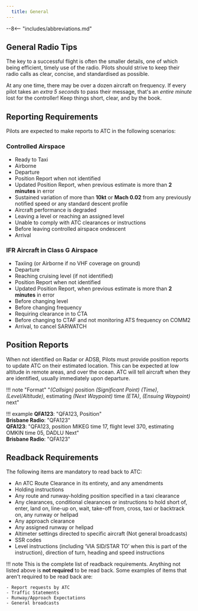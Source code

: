 ```yaml
---
  title: General
---
```


--8<-- "includes/abbreviations.md"

## General Radio Tips
The key to a successful flight is often the smaller details, one of which being efficient, timely use of the radio. Pilots should strive to keep their radio calls as clear, concise, and standardised as possible.

At any one time, there may be over a dozen aircraft on frequency. If every pilot takes an *extra 5 seconds* to pass their message, that's an *entire minute* lost for the controller! Keep things short, clear, and by the book.

## Reporting Requirements
Pilots are expected to make reports to ATC in the following scenarios:

### Controlled Airspace
- Ready to Taxi
- Airborne
- Departure
- Position Report when not identified
- Updated Position Report, when previous estimate is more than **2 minutes** in error
- Sustained variation of more than **10kt** or **Mach 0.02** from any previously notified speed or any standard descent profile
- Aircraft performance is degraded
- Leaving a level or reaching an assigned level
- Unable to comply with ATC clearances or instructions
- Before leaving controlled airspace ondescent
- Arrival

### IFR Aircraft in Class G Airspace
- Taxiing (or Airborne if no VHF coverage on ground)
- Departure
- Reaching cruising level (if not identified)
- Position Report when not identified
- Updated Position Report, when previous estimate is more than **2 minutes** in error
- Before changing level
- Before changing frequency
- Requiring clearance in to CTA
- Before changing to CTAF and not monitoring ATS frequency on COMM2
- Arrival, to cancel SARWATCH

## Position Reports
When not identified on Radar or ADSB, Pilots must provide position reports to update ATC on their estimated location. This can be expected at low altitude in remote areas, and over the ocean. ATC will tell aircraft when they are identified, usually immediately upon departure.

!!! note "Format"
    "*(Callsign)* position *(Significant Point)* *(Time)*, *(Level/Altitude)*, estimating *(Next Waypoint)* time *(ETA)*, *(Ensuing Waypoint)* next"

!!! example
    **QFA123**: "QFA123, Position"  
    **Brisbane Radio**: "QFA123"  
    **QFA123**: "QFA123, position MIKEG time 17, flight level 370, estimating OMKIN time 05, DADLU Next"  
    **Brisbane Radio**: "QFA123"  



## Readback Requirements
The following items are mandatory to read back to ATC:  

- An ATC Route Clearance in its entirety, and any amendments
- Holding instructions
- Any route and runway-holding position specified in a taxi clearance
- Any clearances, conditional clearances or instructions to hold short of, enter, land on, line-up on, wait, take-off from, cross, taxi or backtrack on, any runway or helipad
- Any approach clearance
- Any assigned runway or helipad
- Altimeter settings directed to specific aircraft (Not general broadcasts)
- SSR codes
- Level instructions (including ‘VIA SID/STAR TO’ when this is part of the instruction), direction of turn, heading and speed instructions

!!! note
    This is the complete list of readback requirements. Anything not listed above is **not required** to be read back. Some examples of items that aren't required to be read back are:

    - Report requests by ATC
    - Traffic Statements
    - Runway/Approach Expectations
    - General broadcasts